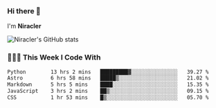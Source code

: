 ### Hi there 👋

I'm **Niracler**

![Niracler's GitHub stats](https://github-readme-stats.vercel.app/api?username=Niracler&show_icons=true)


### 👨🏻‍💻 This Week I Code With

<!--START_SECTION:waka-->

```txt
Python        13 hrs 2 mins   █████████▓░░░░░░░░░░░░░░░   39.27 %
Astro         6 hrs 58 mins   █████▒░░░░░░░░░░░░░░░░░░░   21.02 %
Markdown      5 hrs 5 mins    ████░░░░░░░░░░░░░░░░░░░░░   15.35 %
JavaScript    3 hrs 2 mins    ██▒░░░░░░░░░░░░░░░░░░░░░░   09.15 %
CSS           1 hr 53 mins    █▒░░░░░░░░░░░░░░░░░░░░░░░   05.70 %
```

<!--END_SECTION:waka-->
